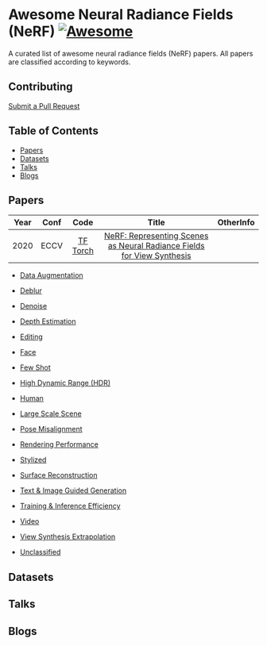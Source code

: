 # Awesome Neural Radiance Fields (NeRF) [![Awesome](https://cdn.rawgit.com/sindresorhus/awesome/d7305f38d29fed78fa85652e3a63e154dd8e8829/media/badge.svg)](https://github.com/sindresorhus/awesome)
A curated list of awesome neural radiance fields (NeRF) papers. All papers are classified according to keywords.

## Contributing

[Submit a Pull Request](./submit-pr.md)

## Table of Contents

- [Papers](#Papers)
- [Datasets](#Datasets)
- [Talks](#Talks)
- [Blogs](#Blogs)

## Papers

|Year|Conf|Code|Title|OtherInfo|
|:-:|:-:|:-:|:-:|:-:|
|2020|ECCV|[TF](https://github.com/bmild/nerf) [Torch](https://github.com/yenchenlin/nerf-pytorch)|[NeRF: Representing Scenes as Neural Radiance Fields for View Synthesis](https://dl.acm.org/doi/pdf/10.1145/3503250)|

- [Data Augmentation](./papers/DataAugmentation.md)
- [Deblur](./papers/Deblur.md)
- [Denoise](./papers/Denoise.md)
- [Depth Estimation](./papers/DepthEstimation.md)
- [Editing](./papers/Editing.md)
- [Face](./papers/Face.md)
- [Few Shot](./papers/FewShot.md)
- [High Dynamic Range (HDR)](./papers/HDR.md)
- [Human](./papers/Human.md)
- [Large Scale Scene](./papers/LargeScaleScene.md)
- [Pose Misalignment](./papers/PoseMisalignment.md)
- [Rendering Performance](./papers/RenderingPerformance.md)
- [Stylized](./papers/Stylized.md)
- [Surface Reconstruction](./papers/SurfaceReconstruction.md)
- [Text & Image Guided Generation](./papers/TestImageGuidedGeneration.md)
- [Training & Inference Efficiency](./papers/TrainingInferenceEfficiency.md)
- [Video](./papers/Video.md)
- [View Synthesis Extrapolation](./papers/ViewSynthesisExtrapolation.md)

- [Unclassified](./papers/Unclassified.md)

## Datasets

## Talks

## Blogs

